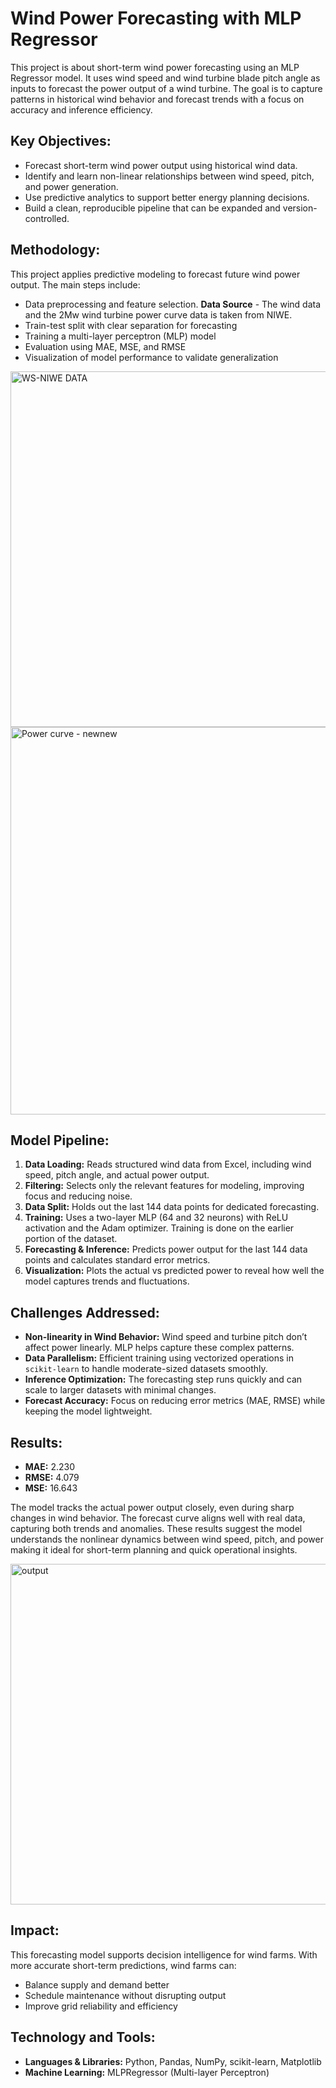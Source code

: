 # Wind Power Forecasting with MLP Regressor

This project is about short-term wind power forecasting using an MLP Regressor model. It uses wind speed and wind turbine blade pitch angle as inputs to forecast the power output of a wind turbine. The goal is to capture patterns in historical wind behavior and forecast trends with a focus on accuracy and inference efficiency.

## Key Objectives:

- Forecast short-term wind power output using historical wind data.
- Identify and learn non-linear relationships between wind speed, pitch, and power generation.
- Use predictive analytics to support better energy planning decisions.
- Build a clean, reproducible pipeline that can be expanded and version-controlled.

## Methodology:

This project applies predictive modeling to forecast future wind power output. The main steps include:

- Data preprocessing and feature selection. **Data Source** - The wind data and the 2Mw wind turbine power curve data is taken from NIWE.  
- Train-test split with clear separation for forecasting
- Training a multi-layer perceptron (MLP) model
- Evaluation using MAE, MSE, and RMSE
- Visualization of model performance to validate generalization

<img width="997" height="569" alt="WS-NIWE DATA" src="https://github.com/user-attachments/assets/d270fb2d-2883-4b69-8c39-5a51a92061eb" />
<img width="785" height="620" alt="Power curve - newnew" src="https://github.com/user-attachments/assets/a00c6e56-cdb6-4269-bbad-a35235b6cc59" />

## Model Pipeline:

1. **Data Loading:** Reads structured wind data from Excel, including wind speed, pitch angle, and actual power output.
2. **Filtering:** Selects only the relevant features for modeling, improving focus and reducing noise.
3. **Data Split:** Holds out the last 144 data points for dedicated forecasting.
4. **Training:** Uses a two-layer MLP (64 and 32 neurons) with ReLU activation and the Adam optimizer. Training is done on the earlier portion of the dataset.
5. **Forecasting & Inference:** Predicts power output for the last 144 data points and calculates standard error metrics.
6. **Visualization:** Plots the actual vs predicted power to reveal how well the model captures trends and fluctuations.

## Challenges Addressed:

- **Non-linearity in Wind Behavior:** Wind speed and turbine pitch don’t affect power linearly. MLP helps capture these complex patterns.
- **Data Parallelism:** Efficient training using vectorized operations in `scikit-learn` to handle moderate-sized datasets smoothly.
- **Inference Optimization:** The forecasting step runs quickly and can scale to larger datasets with minimal changes.
- **Forecast Accuracy:** Focus on reducing error metrics (MAE, RMSE) while keeping the model lightweight.

## Results:

- **MAE:** 2.230
- **RMSE:** 4.079
- **MSE:** 16.643

The model tracks the actual power output closely, even during sharp changes in wind behavior. The forecast curve aligns well with real data, capturing both trends and anomalies. These results suggest the model understands the nonlinear dynamics between wind speed, pitch, and power making it ideal for short-term planning and quick operational insights.


<img width="850" height="545" alt="output" src="https://github.com/user-attachments/assets/eb522361-d05a-4636-9650-27e373371322" />


## Impact:

This forecasting model supports decision intelligence for wind farms. With more accurate short-term predictions, wind farms can:

- Balance supply and demand better
- Schedule maintenance without disrupting output
- Improve grid reliability and efficiency

## Technology and Tools:

- **Languages & Libraries:** Python, Pandas, NumPy, scikit-learn, Matplotlib
- **Machine Learning:** MLPRegressor (Multi-layer Perceptron)



